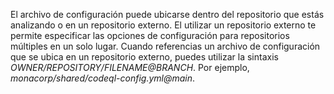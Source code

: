 El archivo de configuración puede ubicarse dentro del repositorio que estás analizando o en un repositorio externo. El utilizar un repositorio externo te permite especificar las opciones de configuración para repositorios múltiples en un solo lugar. Cuando referencias un archivo de configuración que se ubica en un repositorio externo, puedes utilizar la sintaxis _OWNER/REPOSITORY/FILENAME@BRANCH_. Por ejemplo, _monacorp/shared/codeql-config.yml@main_.
